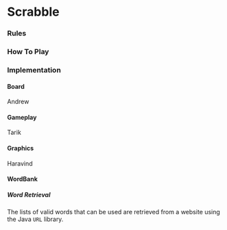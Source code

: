 # Scrabble

### Rules

### How To Play

### Implementation

#### Board

Andrew

#### Gameplay

Tarik

#### Graphics

Haravind

#### WordBank

##### Word Retrieval

The lists of valid words that can be used are retrieved from a website using the Java `URL` library.